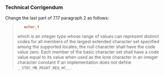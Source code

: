 ### Technical Corrigendum

Change the last part of 7.17 paragraph 2 as follows:

> ```c
>    wchar_t
> ```
>
> which is an integer type whose range of values can represent distinct codes for
> all members of the largest extended character set specified among the supported
> locales; the null character shall have the code value zero. Each member of the
> basic character set shall have a code value equal to its value when used as the
> lone character in an integer character constant if an implementation does not
> define `__STDC_MB_MIGHT_NEQ_WC__`.
